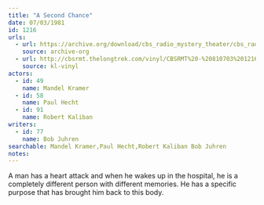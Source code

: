```yaml
---
title: "A Second Chance"
date: 07/03/1981
id: 1216
urls: 
  - url: https://archive.org/download/cbs_radio_mystery_theater/cbs_radio_mystery_theater-1201-1250.zip/cbs_radio_mystery_theater-1201-1250%2Fcbsrmt_1216_a_second_chance.mp3
    source: archive-org
  - url: http://cbsrmt.thelongtrek.com/vinyl/CBSRMT%20-%20810703%201216%20A%20Second%20Chance_afrts.mp3
    source: kl-vinyl
actors:  
  - id: 49
    name: Mandel Kramer  
  - id: 58
    name: Paul Hecht  
  - id: 91
    name: Robert Kaliban
writers:  
  - id: 77
    name: Bob Juhren
searchable: Mandel Kramer,Paul Hecht,Robert Kaliban Bob Juhren
notes:  
---
```

A man has a heart attack and when he wakes up in the hospital, he is a completely different person with different memories. He has a specific purpose that has brought him back to this body.